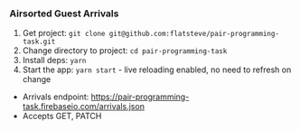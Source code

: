 ### Airsorted Guest Arrivals

1. Get project: `git clone git@github.com:flatsteve/pair-programming-task.git`
2. Change directory to project: `cd pair-programming-task`
3. Install deps: `yarn`
4. Start the app: `yarn start` - live reloading enabled, no need to refresh on change

* Arrivals endpoint: https://pair-programming-task.firebaseio.com/arrivals.json
* Accepts GET, PATCH
